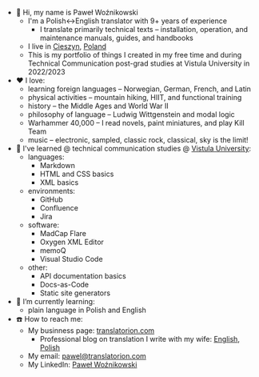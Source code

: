 - :wave: Hi, my name is Paweł Woźnikowski
  - I'm a Polish<->English translator with 9+ years of experience
    - I translate primarily technical texts – installation, operation, and maintenance manuals, guides, and handbooks
  - I live in [Cieszyn](https://en.wikipedia.org/wiki/Cieszyn), [Poland](https://en.wikipedia.org/wiki/Poland)
  - This is my portfolio of things I created in my free time and during Technical Communication post-grad studies at Vistula University in 2022/2023
- :heart: I love:
  - learning foreign languages – Norwegian, German, French, and Latin
  - physical activities – mountain hiking, HIIT, and functional training
  - history – the Middle Ages and World War II
  - philosophy of language – Ludwig Wittgenstein and modal logic
  - Warhammer 40,000 – I read novels, paint miniatures, and play Kill Team
  - music – electronic, sampled, classic rock, classical, sky is the limit!
- :closed_book: I've learned @ technical communication studies @ [Vistula University](https://vistula.edu.pl/kierunki-studiow/komunikacja-techniczna):
  - languages:
    - Markdown
    - HTML and CSS basics
    - XML basics
  - environments:
    - GitHub
    - Confluence
    - Jira
  - software:
    - MadCap Flare
    - Oxygen XML Editor
    - memoQ
    - Visual Studio Code
  - other:
    - API documentation basics
    - Docs-as-Code
    - Static site generators
- :open_book: I’m currently learning:
  - plain language in Polish and English
- :phone: How to reach me:
  - My businness page: [translatorion.com](https://translatorion.com/language/en/translatorion/)
    - Professional blog on translation I write with my wife: [English](https://translatorion.com/language/en/blog-en/), [Polish](https://translatorion.com/blog/)
  - My email: [pawel@translatorion.com](mailto:pawel@translatorion.com)
  - My LinkedIn: [Paweł Woźnikowski](https://www.linkedin.com/in/pawel-woznikowski/)
